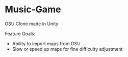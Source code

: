 # Music-Game
OSU Clone made in Unity

Feature Goals:

* Ability to import maps from OSU
* Slow or speed up maps for fine difficulty adjustment
